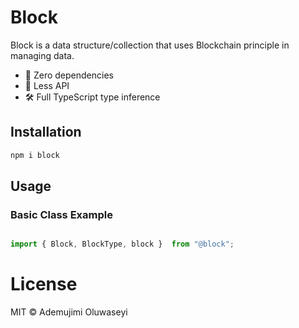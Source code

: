 # Block

Block is a data structure/collection that uses Blockchain principle in managing data.

- 🚀 Zero dependencies
- 🔌 Less API
- 🛠️ Full TypeScript type inference

## Installation

```bash
npm i block
```

## Usage

### Basic Class Example
```typescript

import { Block, BlockType, block }  from "@block";

```

# License

MIT © Ademujimi Oluwaseyi